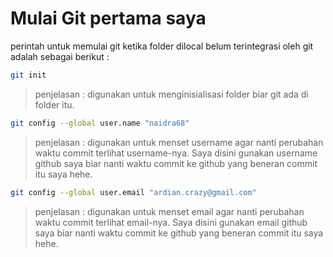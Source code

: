 # Mulai Git pertama saya

perintah untuk memulai git ketika folder dilocal belum terintegrasi oleh git adalah sebagai berikut :

```bash
git init
```
> penjelasan : digunakan untuk menginisialisasi folder biar git ada di folder itu.

```bash
git config --global user.name "naidra68"
```

> penjelasan : digunakan untuk menset username agar nanti perubahan waktu commit terlihat username-nya. Saya disini gunakan username github saya biar nanti waktu commit ke github yang beneran commit itu saya hehe.

```bash
git config --global user.email "ardian.crazy@gmail.com"
```

> penjelasan : digunakan untuk menset email agar nanti perubahan waktu commit terlihat email-nya. Saya disini gunakan email github saya biar nanti waktu commit ke github yang beneran commit itu saya hehe.